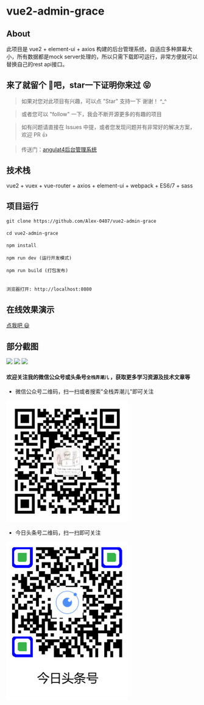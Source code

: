 # vue2-admin-grace

## About

此项目是 vue2 + element-ui + axios 构建的后台管理系统，自适应多种屏幕大小，所有数据都是mock server处理的，所以只需下载即可运行，非常方便就可以替换自己的rest api接口。


## 来了就留个 :feet:吧，star一下证明你来过  :stuck_out_tongue_closed_eyes:

>  如果对您对此项目有兴趣，可以点 "Star" 支持一下 谢谢！ ^_^

>  或者您可以 "follow" 一下，我会不断开源更多的有趣的项目

>  如有问题请直接在 Issues 中提，或者您发现问题并有非常好的解决方案，欢迎 PR 👍

>  传送门：[angulat4后台管理系统](https://github.com/Alex-0407/ng4-grace)


## 技术栈

vue2 + vuex + vue-router + axios + element-ui + webpack + ES6/7 + sass


## 项目运行

```
git clone https://github.com/Alex-0407/vue2-admin-grace  

cd vue2-admin-grace 

npm install

npm run dev (运行开发模式)

npm run build (打包发布)


浏览器打开: http://localhost:8080

```

## 在线效果演示

[点我吧 :smiley:](https://alex-0407.github.io/vue2-admin-grace)

## 部分截图

<img src="https://github.com/Alex-0407/vue2-admin-grace/blob/develop/assets/screenshot/1.PNG" style="display:inline;">
    
<img src="https://github.com/Alex-0407/vue2-admin-grace/blob/develop/assets/screenshot/2.PNG" style="display:inline;">

<img src="https://github.com/Alex-0407/vue2-admin-grace/blob/develop/assets/screenshot/3.PNG" width="500px" style="display:inline;">

#### 欢迎关注我的微信公众号或头条号`全栈弄潮儿` ，获取更多学习资源及技术文章等

* 微信公众号二维码，扫一扫或者搜索"全栈弄潮儿"即可关注

<img src="https://github.com/Alex-0407/sinacloud-node/blob/master/fullstack-8cm.jpg" width="320px" style="display:inline;">

* 今日头条号二维码，扫一扫即可关注

<img src="https://github.com/Alex-0407/node-demo/blob/master/toutiao.jpg" width="320px" style="display:inline;">

